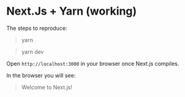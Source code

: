 # Next.Js + Yarn (working)

The steps to reproduce:

> yarn

> yarn dev

Open `http://localhost:3000` in your browser once Next.js compiles.

In the browser you will see:

> Welcome to Next.js!
